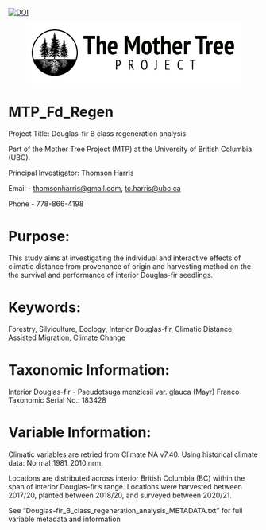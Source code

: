 
[![DOI](https://zenodo.org/badge/750065977.svg)](https://zenodo.org/doi/10.5281/zenodo.13363439)

<!-- README.md is generated from README.Rmd. Please edit that file -->

<img src="man/figures/mt-logo-workmark.png" width="433px" style="display: block; margin: auto;" />

# MTP_Fd_Regen

<!-- badges: start -->
<!-- badges: end -->

Project Title: Douglas-fir B class regeneration analysis

Part of the Mother Tree Project (MTP) at the University of British
Columbia (UBC).

Principal Investigator: Thomson Harris

Email - <thomsonharris@gmail.com>, <tc.harris@ubc.ca>

Phone - 778-866-4198

# Purpose:

This study aims at investigating the individual and interactive effects
of climatic distance from provenance of origin and harvesting method on
the the survival and performance of interior Douglas-fir seedlings.

# Keywords:

Forestry, Silviculture, Ecology, Interior Douglas-fir, Climatic
Distance, Assisted Migration, Climate Change

# Taxonomic Information:

Interior Douglas-fir - Pseudotsuga menziesii var. glauca (Mayr) Franco
Taxonomic Serial No.: 183428

# Variable Information:

Climatic variables are retried from Climate NA v7.40. Using historical
climate data: Normal_1981_2010.nrm.

Locations are distributed across interior British Columbia (BC) within
the span of interior Douglas-fir’s range. Locations were harvested
between 2017/20, planted between 2018/20, and surveyed between 2020/21.

See “Douglas-fir_B_class_regeneration_analysis_METADATA.txt” for full
variable metadata and information

